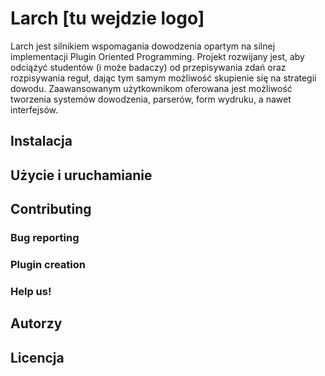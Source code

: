 # Larch [tu wejdzie logo]

Larch jest silnikiem wspomagania dowodzenia opartym na silnej implementacji Plugin Oriented Programming. Projekt rozwijany jest, aby odciążyć studentów (i może badaczy) od przepisywania zdań oraz rozpisywania reguł, dając tym samym możliwość skupienie się na strategii dowodu. Zaawansowanym użytkownikom oferowana jest możliwość tworzenia systemów dowodzenia, parserów, form wydruku, a nawet interfejsów.

## Instalacja

## Użycie i uruchamianie

## Contributing

### Bug reporting

### Plugin creation

### Help us!

## Autorzy

## Licencja

